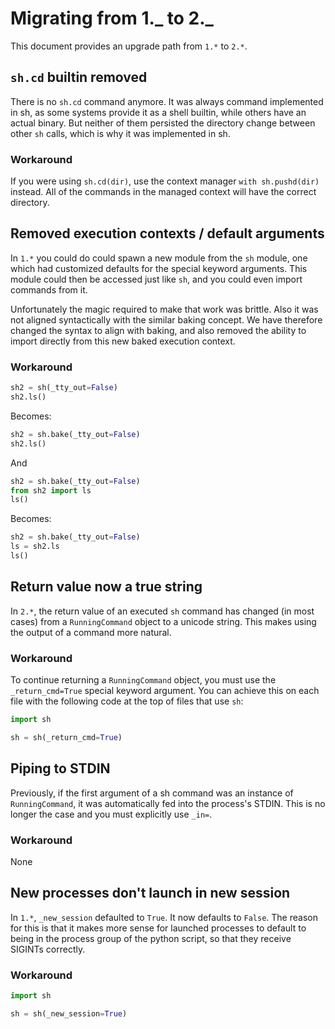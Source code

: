 # Migrating from 1._ to 2._

This document provides an upgrade path from `1.*` to `2.*`.

## `sh.cd` builtin removed

There is no `sh.cd` command anymore. It was always command implemented in sh, as
some systems provide it as a shell builtin, while others have an actual binary.
But neither of them persisted the directory change between other `sh` calls,
which is why it was implemented in sh.

### Workaround

If you were using `sh.cd(dir)`, use the context manager `with sh.pushd(dir)`
instead. All of the commands in the managed context will have the correct
directory.

## Removed execution contexts / default arguments

In `1.*` you could do could spawn a new module from the `sh` module, one which
had customized defaults for the special keyword arguments. This module could
then be accessed just like `sh`, and you could even import commands from it.

Unfortunately the magic required to make that work was brittle. Also it was not
aligned syntactically with the similar baking concept. We have therefore changed
the syntax to align with baking, and also removed the ability to import directly
from this new baked execution context.

### Workaround

```python
sh2 = sh(_tty_out=False)
sh2.ls()
```

Becomes:

```python
sh2 = sh.bake(_tty_out=False)
sh2.ls()
```

And

```python
sh2 = sh.bake(_tty_out=False)
from sh2 import ls
ls()
```

Becomes:

```python
sh2 = sh.bake(_tty_out=False)
ls = sh2.ls
ls()
```

## Return value now a true string

In `2.*`, the return value of an executed `sh` command has changed (in most cases) from
a `RunningCommand` object to a unicode string. This makes using the output of a command
more natural.

### Workaround

To continue returning a `RunningCommand` object, you must use the `_return_cmd=True`
special keyword argument. You can achieve this on each file with the following code at
the top of files that use `sh`:

```python
import sh

sh = sh(_return_cmd=True)
```

## Piping to STDIN

Previously, if the first argument of a sh command was an instance of `RunningCommand`,
it was automatically fed into the process's STDIN. This is no longer the case and you
must explicitly use `_in=`.

### Workaround

None

## New processes don't launch in new session

In `1.*`, `_new_session` defaulted to `True`. It now defaults to `False`. The reason
for this is that it makes more sense for launched processes to default to being in
the process group of the python script, so that they receive SIGINTs correctly.

### Workaround

```python
import sh

sh = sh(_new_session=True)
```
